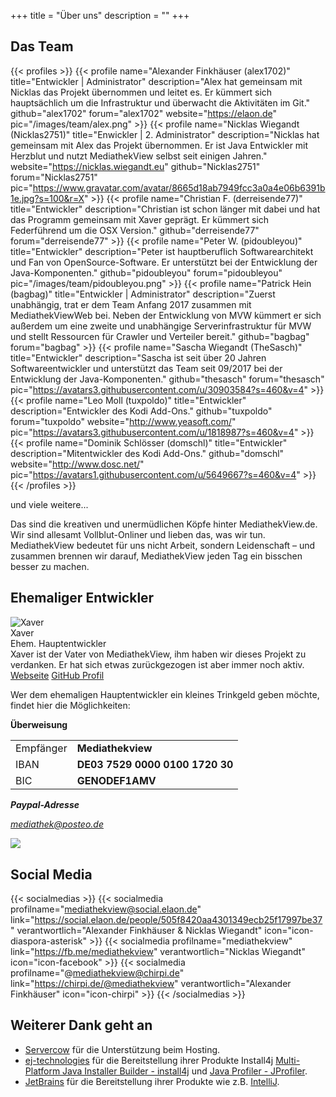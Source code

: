+++
title = "Über uns"
description = ""
+++

## Das Team
{{< profiles >}}
    {{< profile name="Alexander Finkhäuser (alex1702)" title="Entwickler | Administrator" description="Alex hat gemeinsam mit Nicklas das Projekt übernommen und leitet es. Er kümmert sich hauptsächlich um die Infrastruktur und überwacht die Aktivitäten im Git." github="alex1702" forum="alex1702" website="https://elaon.de" pic="/images/team/alex.png" >}}
    {{< profile name="Nicklas Wiegandt (Nicklas2751)" title="Enwickler | 2. Administrator" description="Nicklas hat gemeinsam mit Alex das Projekt übernommen. Er ist Java Entwickler mit Herzblut und nutzt MediathekView selbst seit einigen Jahren." website="https://nicklas.wiegandt.eu" github="Nicklas2751" forum="Nicklas2751" pic="https://www.gravatar.com/avatar/8665d18ab7949fcc3a0a4e06b6391b1e.jpg?s=100&r=X" >}}
    {{< profile name="Christian F. (derreisende77)" title="Entwickler" description="Christian ist schon länger mit dabei und hat das Programm gemeinsam mit Xaver geprägt. Er kümmert sich Federführend um die OSX Version." github="derreisende77" forum="derreisende77" >}}
    {{< profile name="Peter W. (pidoubleyou)" title="Entwickler" description="Peter ist hauptberuflich Softwarearchitekt und Fan von OpenSource-Software. Er unterstützt bei der Entwicklung der Java-Komponenten." github="pidoubleyou" forum="pidoubleyou" pic="/images/team/pidoubleyou.png" >}}
    {{< profile name="Patrick Hein (bagbag)" title="Entwickler | Administrator" description="Zuerst unabhängig, trat er dem Team Anfang 2017 zusammen mit MediathekViewWeb bei. Neben der Entwicklung von MVW kümmert er sich außerdem um eine zweite und unabhängige Serverinfrastruktur für MVW und stellt Ressourcen für Crawler und Verteiler bereit." github="bagbag" forum="bagbag" >}}
    {{< profile name="Sascha Wiegandt (TheSasch)" title="Entwickler" description="Sascha ist seit über 20 Jahren Softwareentwickler und unterstützt das Team seit 09/2017 bei der Entwicklung der Java-Komponenten." github="thesasch" forum="thesasch" pic="https://avatars3.githubusercontent.com/u/30903584?s=460&v=4" >}}
    {{< profile name="Leo Moll (tuxpoldo)" title="Entwickler" description="Entwickler des Kodi Add-Ons." github="tuxpoldo" forum="tuxpoldo" website="http://www.yeasoft.com/" pic="https://avatars3.githubusercontent.com/u/1818987?s=460&v=4" >}}
    {{< profile name="Dominik Schlösser (domschl)" title="Entwickler" description="Mitentwickler des Kodi Add-Ons." github="domschl" website="http://www.dosc.net/" pic="https://avatars1.githubusercontent.com/u/5649667?s=460&v=4" >}}
{{< /profiles >}}

<div class="ueberuns-box">

und viele weitere...

Das sind die kreativen und unermüdlichen Köpfe hinter MediathekView.de. Wir sind allesamt Vollblut-Onliner und lieben das, was wir tun. MediathekView bedeutet für uns nicht Arbeit, sondern Leidenschaft – und zusammen brennen wir darauf, MediathekView jeden Tag ein bisschen besser zu machen.

</div>

## Ehemaliger Entwickler

<div clas="row" class="ehemaliger-box">
<div class="col-xs-12 col-sm-10 col-md-10 col-lg-10 profile">
<div class="row">
<div class="col-xs-12 col-sm-3 col-md-3 col-lg-3 profilePic">
<img src="/images/platzhalter_male.png" alt="Xaver">
</div>
<div class="col-xs-12 col-sm-9">
<div class="profileName">Xaver</div>
<div class="profileTitle">Ehem. Hauptentwickler</div>
<div class="profileDesc">
Xaver ist der Vater von MediathekView, ihm haben wir dieses Projekt zu verdanken. Er hat sich etwas zurückgezogen ist aber immer noch aktiv.
</div>
</div>
</div>
<div class="row profileLinks">
<div class="col-sm-3 col-md-3 col-lg-3"></div>
<a class="col-xs-12 col-sm-3 col-md-3 col-lg-2 btn btn-default btn-md" target="_blank" href="http://www.p2tools.de/">Webseite</a>
<a class="col-xs-12 col-sm-3 col-md-3 col-lg-2 btn btn-default btn-md" target="_blank" href="https://github.com/xaverW">GitHub Profil</a>
</div>
<div class="row">
<div class="col-xs-12 col-sm-12">
<p>Wer dem ehemaligen Hauptentwickler ein kleines Trinkgeld geben möchte, findet hier die Möglichkeiten:</p>
<b>Überweisung</b>

<table class="table">
<tr>
<td>Empfänger</td>
<td><b>Mediathekview</b></td>
<tr>
<tr>
<td>IBAN</td>
<td><b>DE03 7529 0000 0100 1720 30</b></td>
<tr>
<tr>
<td>BIC</td>
<td><b>GENODEF1AMV</b></td>
<tr>
</table>
<div class="row">
<div class="col-sm-3">
<address>
  <strong>Paypal-Adresse</strong><br>
  <p class="adresse"><a href="https://www.paypal.me/Mediathek" target="_blank">mediathek@posteo.de</a></p>
</address>
</div>
<div class="col-sm-2">
<a href="https://www.paypal.com/cgi-bin/webscr?cmd=_s-xclick&hosted_button_id=7PSSW427UETV6" target="_blank">
  <img src="../images/paypal_spenden.png">
</a>
</div>
</div>
</div>
</div>
</div>
</div>


<div style="clear: both;"></div>

## Social Media
{{< socialmedias >}}
    {{< socialmedia profilname="mediathekview@social.elaon.de" link="https://social.elaon.de/people/505f8420aa4301349ecb25f17997be37" verantwortlich="Alexander Finkhäuser & Nicklas Wiegandt" icon="icon-diaspora-asterisk" >}}
    {{< socialmedia profilname="mediathekview" link="https://fb.me/mediathekview" verantwortlich="Nicklas Wiegandt" icon="icon-facebook" >}}
    {{< socialmedia profilname="@mediathekview@chirpi.de" link="https://chirpi.de/@mediathekview" verantwortlich="Alexander Finkhäuser" icon="icon-chirpi" >}}
{{< /socialmedias >}}

## Weiterer Dank geht an
* [Servercow](https://servercow.de/) für die Unterstützung beim Hosting.
* [ej-technologies](https://www.ej-technologies.com/) für die Bereitstellung ihrer Produkte Install4j [Multi-Platform Java Installer Builder - install4j](https://www.ej-technologies.com/products/install4j/overview.html)  und [Java Profiler - JProfiler](https://www.ej-technologies.com/products/jprofiler/overview.html).
* [JetBrains](https://www.jetbrains.com/) für die Bereitstellung ihrer Produkte wie z.B. [IntelliJ](https://www.jetbrains.com/idea/).

